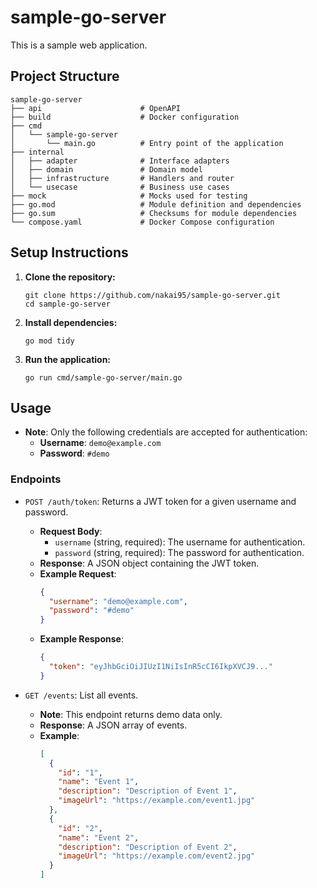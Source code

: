 # sample-go-server

This is a sample web application.

## Project Structure

```
sample-go-server
├── api                      # OpenAPI
├── build                    # Docker configuration
├── cmd
│   └── sample-go-server
│       └── main.go          # Entry point of the application
├── internal
│   ├── adapter              # Interface adapters
│   ├── domain               # Domain model
│   ├── infrastructure       # Handlers and router
│   └── usecase              # Business use cases
├── mock                     # Mocks used for testing
├── go.mod                   # Module definition and dependencies
├── go.sum                   # Checksums for module dependencies
└── compose.yaml             # Docker Compose configuration
```

## Setup Instructions

1. **Clone the repository:**

   ```
   git clone https://github.com/nakai95/sample-go-server.git
   cd sample-go-server
   ```

2. **Install dependencies:**

   ```
   go mod tidy
   ```

3. **Run the application:**
   ```
   go run cmd/sample-go-server/main.go
   ```

## Usage

- **Note**: Only the following credentials are accepted for authentication:
  - **Username**: `demo@example.com`
  - **Password**: `#demo`

### Endpoints

- `POST /auth/token`: Returns a JWT token for a given username and password.

  - **Request Body**:
    - `username` (string, required): The username for authentication.
    - `password` (string, required): The password for authentication.
  - **Response**: A JSON object containing the JWT token.
  - **Example Request**:
    ```json
    {
      "username": "demo@example.com",
      "password": "#demo"
    }
    ```
  - **Example Response**:
    ```json
    {
      "token": "eyJhbGciOiJIUzI1NiIsInR5cCI6IkpXVCJ9..."
    }
    ```

- `GET /events`: List all events.
  - **Note**: This endpoint returns demo data only.
  - **Response**: A JSON array of events.
  - **Example**:
    ```json
    [
      {
        "id": "1",
        "name": "Event 1",
        "description": "Description of Event 1",
        "imageUrl": "https://example.com/event1.jpg"
      },
      {
        "id": "2",
        "name": "Event 2",
        "description": "Description of Event 2",
        "imageUrl": "https://example.com/event2.jpg"
      }
    ]
    ```

